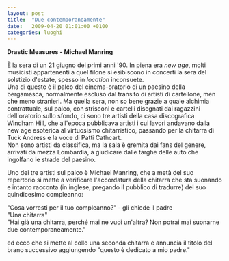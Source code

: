 ```yaml
---
layout: post
title:  "Due contemporaneamente"
date:   2009-04-20 01:01:00 +0100
categories: luoghi
---
```

**Drastic Measures - Michael Manring**

È la sera di un 21 giugno dei primi anni '90. In piena era *new age*, molti musicisti appartenenti a quel filone si esibiscono in concerti la sera del solstizio d'estate, spesso in *location* inconsuete.  
Una di queste è il palco del cinema-oratorio di un paesino della bergamasca, normalmente escluso dal transito di artisti di cartellone, men che meno stranieri. Ma quella sera, non so bene grazie a quale alchimia contrattuale, sul palco, con strisconi e cartelli disegnati dai ragazzini dell'oratorio sullo sfondo, ci sono tre artisti della casa discografica Windham Hill, che all'epoca pubblicava artisti i cui lavori andavano dalla new age esoterica al virtuosismo chitarristico, passando per la chitarra di Tuck Andress e la voce di Patti Cathcart.  
Non sono artisti da classifica, ma la sala è gremita dai fans del genere, arrivati da mezza Lombardia, a giudicare dalle targhe delle auto che ingolfano le strade del paesino.

Uno dei tre artisti sul palco è Michael Manring, che a metà del suo repertorio si mette a verificare l'accordatura della chitarra che sta suonando e intanto racconta (in inglese, pregando il pubblico di tradurre) del suo quindicesimo compleanno:

"Cosa vorresti per il tuo compleanno?" - gli chiede il padre  
"Una chitarra"  
"Hai già una chitarra, perché mai ne vuoi un'altra? Non potrai mai suonarne due contemporaneamente."  

ed ecco che si mette al collo una seconda chitarra e annuncia il titolo del brano successivo aggiungendo "questo è dedicato a mio padre."